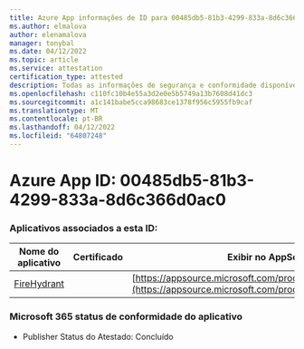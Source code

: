 ```yaml
---
title: Azure App informações de ID para 00485db5-81b3-4299-833a-8d6c366d0ac0
ms.author: elmalova
author: elenamalova
manager: tonybal
ms.date: 04/12/2022
ms.topic: article
ms.service: attestation
certification_type: attested
description: Todas as informações de segurança e conformidade disponíveis para 00485db5-81b3-4299-833a-8d6c366d0ac0.
ms.openlocfilehash: c110fc10b4e55a3d2e0e5b5749a13b7608d41dc3
ms.sourcegitcommit: a1c141babe5cca98683ce1378f956c5955fb9caf
ms.translationtype: MT
ms.contentlocale: pt-BR
ms.lasthandoff: 04/12/2022
ms.locfileid: "64807248"
---
```

# <a name="azure-app-id-00485db5-81b3-4299-833a-8d6c366d0ac0"></a>Azure App ID: 00485db5-81b3-4299-833a-8d6c366d0ac0


### <a name="apps-associated-with-this-id"></a>Aplicativos associados a esta ID:
| **Nome do aplicativo** | **Certificado** | **Exibir no AppSource** |
|--------------|---------------|-----------------------|
| [FireHydrant](../forward/WA200003794.md) |  | [https://appsource.microsoft.com/product/office/WA200003794](https://appsource.microsoft.com/product/office/WA200003794) |

### <a name="microsoft-365-app-compliance-status"></a>Microsoft 365 status de conformidade do aplicativo
- Publisher Status do Atestado: Concluído

